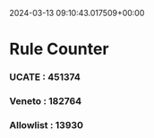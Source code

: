 2024-03-13 09:10:43.017509+00:00
# Rule Counter 
 ### UCATE : 451374

 ### Veneto : 182764

 ### Allowlist : 13930
